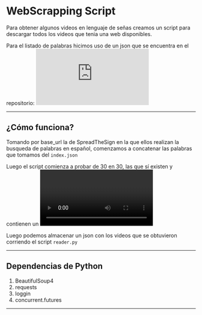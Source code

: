 # WebScrapping Script

Para obtener algunos videos en lenguaje de señas creamos un script para descargar todos los videos que tenia una web disponibles.

Para el listado de palabras hicimos uso de un json que se encuentra en el repositorio: ![words/an-array-of-spanish-words](https://github.com/words/an-array-of-spanish-words/blob/master/index.json)

---

## ¿Cómo funciona?

Tomando por base_url la de SpreadTheSign en la que ellos realizan la busqueda de palabras en español, comenzamos a concatenar las palabras que tomamos del ``` index.json ```

Luego el script comienza a probar de 30 en 30, las que sí existen y contienen un <video> lo intentará descargar y guardar en /videos


Luego podemos almacenar un json con  los videos que se obtuvieron corriendo el script ``` reader.py ```

---

## Dependencias de Python

1. BeautifulSoup4
2. requests
3. loggin
4. concurrent.futures

---
